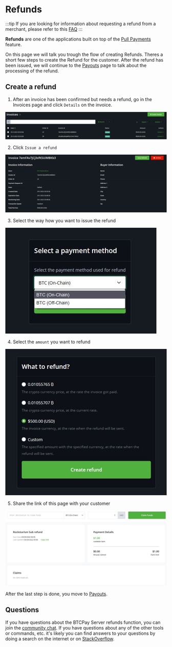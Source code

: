# Refunds

:::tip
If you are looking for information about requesting a refund from a merchant, please refer to this [FAQ](./FAQ/General.md#what-if-i-have-a-problem-with-a-paid-invoice)
:::

**Refunds** are one of the applications built on top of the [Pull Payments](./PullPayments.md) feature.

On this page we will talk you trough the flow of creating Refunds. 
Theres a short few steps to create the Refund for the customer. 
After the refund has been issued, we will continue to the [Payouts](./Payouts.md) page to talk about the processing of the refund. 

## Create a refund

1. After an invoice has been confirmed but needs a refund, go in the Invoices page and click `Details` on the invoice.

![BTCPay Server refund feature](./img/refunds/invoices-details.jpg "BTCPay Server refund feature")

2. Click `Issue a refund`

![BTCPay Server refund feature](./img/refunds/issue-refund.jpg "BTCPay Server refund feature")

3. Select the way how you want to issue the refund

![BTCPay Server refund feature](./img/refunds/issue-refund-payment-option.jpg "BTCPay Server refund feature")

4. Select the `amount` you want to refund

![BTCPay Server refund feature](./img/refunds/issue-refund-amount.jpg "BTCPay Server refund feature")

5. Share the link of this page with your customer

![BTCPay Server refund feature](./img/refunds/claimingside.jpg "BTCPay Server refund feature")

After the last step is done, you move to [Payouts](./Payouts.md).

## Questions

If you have questions about the BTCPay Server refunds function, you can join the [community chat](https://chat.btcpayserver.org/).
If you have questions about any of the other tools or commands, etc. it's likely you can find answers to your questions by doing a search on the internet or on [StackOverflow](https://stackoverflow.com/).